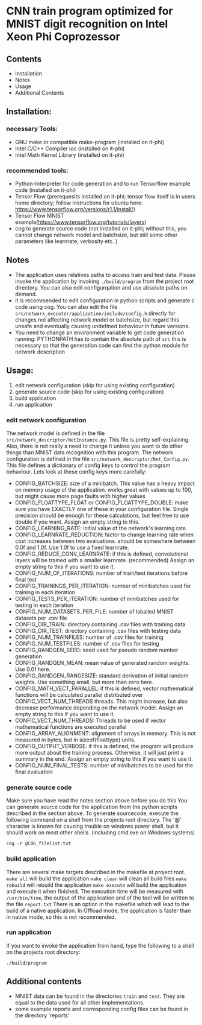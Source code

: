 
# CNN train program optimized for MNIST digit recognition on Intel Xeon Phi Coprozessor

## Contents
- Installation
- Notes
- Usage
- Additional Contents


## Installation:

### necessary Tools:
- GNU make or compatible make-program (installed on it-phi)
- Intel C/C++ Compiler icc (installed on it-phi)
- Intel Math Kernel Library (installed on it-phi)

### recommended tools:
- Python-Interpreter for code generation and to run Tensorflow example code (installed on it-phi)
- Tensor Flow (prerequesits installed on it-phi; tensor flow itself is in users home directory; follow instructions for ubuntu here: https://www.tensorflow.org/versions/r1.1/install/)
- Tensor Flow MNIST example(https://www.tensorflow.org/tutorials/layers)
- cog to generate source code (not installed on it-phi; without this, you cannot change network model and batchsize, but still some other parameters like learnrate, verbosity etc. )


## Notes
- The application uses relatives paths to access train and test data. Please invoke the application by invoking `./build/program` from the project root directory. You can also edit configurqation and use absolute paths on demand.
- it is recommended to edit configuration in python scripts and generate c code using cog. You can also edit the file `src/network_executer/application/include/config.h` directly for changes not affecting network model or batchsize, but regard this unsafe and eventually causing undefined behaviour in future versions.
- You need to change an environment variable to get code generation running: PYTHONPATH has to contain the absolute path of `src` this is necessary so that the generation code can find the python module for network description


## Usage:
1. edit network configuration (skip for using existing configuration)
2. generate source code (skip for using existing configuration)
3. build application
4. run application

### edit network configuration
The network model is defined in the file `src/network_descriptor/NetInstance.py`. This file is pretty self-explaining. Also, there is not really a need to change it unless you want to do other things than MNIST data recognition with this program.
The network configuration is defined in the file `src/network_descriptor/Net_Config.py`.
This file defines a dictionary of config keys to control the program behaviour.
Lets look at these config keys more carefully:
- CONFIG_BATCHSIZE: size of a minibatch. This value has a heavy impact on memory usage of the application. works great with values up to 100, but might cause more page faults with higher values
- CONFIG_FLOATTYPE_FLOAT or CONFIG_FLOATTYPE_DOUBLE: make sure you have EXACTLY one of these in your configuration file. Single precision should be enough for these calculations, but feel free to use double if you want. Assign an empty string to this.
- CONFIG_LEARNING_RATE: initial value of the network's learning rate.
- CONFIG_LEARNRATE_REDUCTION: factor to change learning rate when cost increases between two evaluations. should be somewhere between 0.0f and 1.0f. Use 1.0f to use a fixed learnrate.
- CONFIG_REDUCE_CONV_LEARNRATE: if this is defined, convolutional layers will be trained with a smaller learnrate. (recommended) Assign an empty string to this if you want to use it.
- CONFIG_NUM_OF_ITERATIONS: number of train/test iterations before final test
- CONFIG_TRAININGS_PER_ITERATION: number of minibatches used for training in each iteration
- CONFIG_TESTS_PER_ITERATION: number of minibatches used for testing in each iteration
- CONFIG_NUM_DATASETS_PER_FILE: number of laballed MNIST datasets per .csv file
- CONFIG_DIR_TRAIN: directory containing .csv files with training data
- CONFIG_DIR_TEST: directory containing .csv files with testing data
- CONFIG_NUM_TRAINFILES: number of .csv files for training
- CONFIG_NUM_TESTFILES: number of .csv files for testing
- CONFIG_RANDGEN_SEED: seed used for pseudo random number generation
- CONFIG_RANDGEN_MEAN: mean value of generated random weights. Use 0.0f here.
- CONFIG_RANDGEN_RANGESIZE: standard derivation of initial random weights. Use something small, but more than zero here.
- CONFIG_MATH_VECT_PARALLEL: if this is defined, vector mathematical functions will be calculated parallel distributed over CONFIC_VECT_NUM_THREADS threads. This might increase, but also decrease performance depending on the network model. Assign an empty string to this if you want to use it.
- CONFIC_VECT_NUM_THREADS: Threads to be used if vector mathematical functions are executed parallel
- CONFIG_ARRAY_ALIGNMENT: alignment of arrays in memory. This is not measured in bytes, but in sizeof(floattype) units.
- CONFIG_OUTPUT_VERBOSE: if this is defined, the program will produce more output about the training process. Otherwise, it will just print a summary in the end. Assign an empty string to this if you want to use it.
- CONFIG_NUM_FINAL_TESTS: number of minibatches to be used for the final evaluation

### generate source code
Make sure you have read the notes section above before you do this
You can generate source code for the application from the python scripts described in the section above.
To generate sourcecode, execute the following command on a shell from the projects root directory.
The '@' character is known for causing trouble on windows power shell, but it should work on most other shells. (including cmd.exe on Windows systems)
```
cog -r @COG_filelist.txt
```

### build application
There are several make targets described in the makefile at project root.
`make all` will build the application
`make clean` will clean all build files
`make rebuild` will rebuild the application
`make execute` will build the application and execute it when finished. The execution time will be measured with `/usr/bin/time`, the output of the application and of the tool will be written to the file `report.txt`
There is an option in the makefile which will lead to the build of a native application. In Offload mode, the application is faster than in native mode, so this is not recommended.


### run application
If you want to invoke the application from hand, type the following to a shell on the projects root directory:
```
./build/program
```


## Additional contents
- MNIST data can be found in the directories `train` and `test`. They are equal to the data used for all other implementations.
- some example reports and corresponding config files can be found in the directory 'reports'
